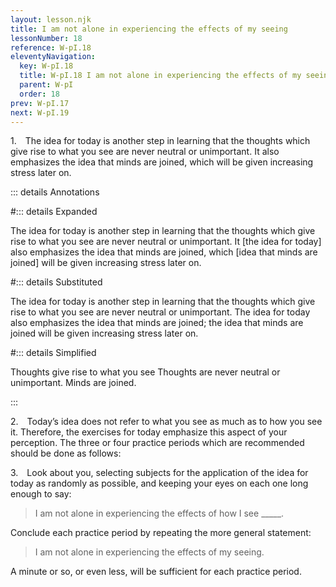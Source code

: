 ```yaml
---
layout: lesson.njk
title: I am not alone in experiencing the effects of my seeing
lessonNumber: 18
reference: W-pI.18
eleventyNavigation:
  key: W-pI.18
  title: W-pI.18 I am not alone in experiencing the effects of my seeing
  parent: W-pI
  order: 18
prev: W-pI.17
next: W-pI.19
---
```


1. The idea for today is another step in learning that the thoughts which give rise to what you see are never neutral or unimportant. 
It also emphasizes the idea that minds are joined, which will be given increasing stress later on.

::: details Annotations

#::: details Expanded

The idea for today is another step in learning that the thoughts which give rise to what you see are never neutral or unimportant. 
It [the idea for today] also emphasizes the idea that minds are joined, which [idea that minds are joined] will be given increasing stress later on.

#::: details Substituted

The idea for today is another step in learning that the thoughts which give rise to what you see are never neutral or unimportant. 
The idea for today also emphasizes the idea that minds are joined; the idea that minds are joined will be given increasing stress later on.

#::: details Simplified

Thoughts give rise to what you see
Thoughts are never neutral or unimportant.
Minds are joined.

:::


2. Today’s idea does not refer to what you see as much as to how you see it. 
Therefore, the exercises for today emphasize this aspect of your perception. 
The three or four practice periods which are recommended should be done as follows:

3. Look about you, selecting subjects for the application of the idea for today as randomly as possible, and keeping your eyes on each one long enough to say:

>I am not alone in experiencing the effects of how I see _____.

Conclude each practice period by repeating the more general statement:

>I am not alone in experiencing the effects of my seeing.

A minute or so, or even less, will be sufficient for each practice period.